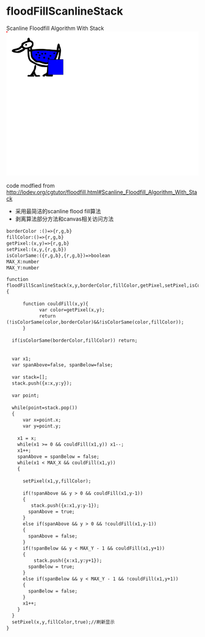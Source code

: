 # floodFillScanlineStack
Scanline Floodfill Algorithm With Stack 
![Alt text](screenshot.png?raw=true "Screenshot")

code modfied from http://lodev.org/cgtutor/floodfill.html#Scanline_Floodfill_Algorithm_With_Stack

* 采用最简洁的scanline flood fill算法  
* 剥离算法部分方法和canvas相关访问方法

```
borderColor :()=>{r,g,b}
fillColor:()=>{r,g,b}
getPixel:(x,y)=>{r,g,b}
setPixel:(x,y,{r,g,b})
isColorSame:({r,g,b},{r,g,b})=>boolean
MAX_X:number
MAX_Y:number
```

```
function floodFillScanlineStack(x,y,borderColor,fillColor,getPixel,setPixel,isColorSame,MAX_X,MAX_Y)
{
	  
	  function couldFill(x,y){
			var color=getPixel(x,y);
			return (!isColorSame(color,borderColor)&&!isColorSame(color,fillColor));
	  }
	  
  if(isColorSame(borderColor,fillColor)) return;


  var x1;
  var spanAbove=false, spanBelow=false;

  var stack=[];
  stack.push({x:x,y:y});

  var point;
  
  while(point=stack.pop())
  {
	  var x=point.x;
	  var y=point.y;
	  
    x1 = x;
    while(x1 >= 0 && couldFill(x1,y)) x1--;
    x1++;
    spanAbove = spanBelow = false;
    while(x1 < MAX_X && couldFill(x1,y))
    {

      setPixel(x1,y,fillColor);

      if(!spanAbove && y > 0 && couldFill(x1,y-1))
      {
    	 stack.push({x:x1,y:y-1});
        spanAbove = true;
      }
      else if(spanAbove && y > 0 && !couldFill(x1,y-1))
      {
        spanAbove = false;
      }
      if(!spanBelow && y < MAX_Y - 1 && couldFill(x1,y+1))
      {
    	  stack.push({x:x1,y:y+1});
        spanBelow = true;
      }
      else if(spanBelow && y < MAX_Y - 1 && !couldFill(x1,y+1))
      {
        spanBelow = false;
      }
      x1++;
    }
  }
  setPixel(x,y,fillColor,true);//刷新显示
}
```
